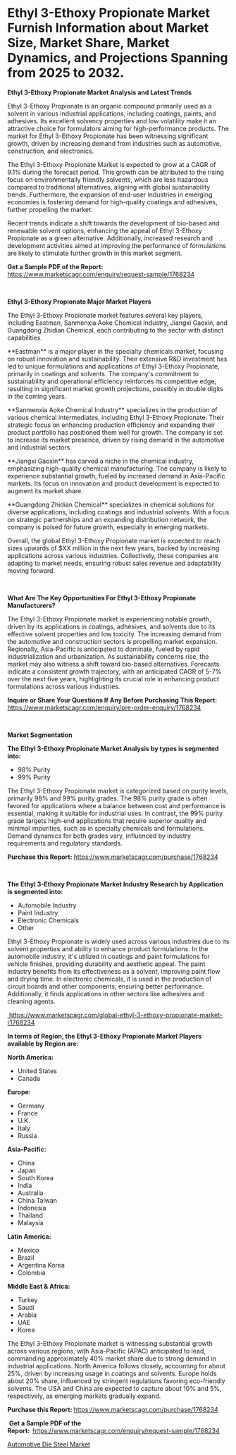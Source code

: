 <p><h1>Ethyl 3-Ethoxy Propionate Market Furnish Information about Market Size, Market Share, Market Dynamics, and Projections Spanning from 2025 to 2032.</h1></p><p><strong>Ethyl 3-Ethoxy Propionate Market Analysis and Latest Trends</strong></p>
<p><p>Ethyl 3-Ethoxy Propionate is an organic compound primarily used as a solvent in various industrial applications, including coatings, paints, and adhesives. Its excellent solvency properties and low volatility make it an attractive choice for formulators aiming for high-performance products. The market for Ethyl 3-Ethoxy Propionate has been witnessing significant growth, driven by increasing demand from industries such as automotive, construction, and electronics.</p><p>The Ethyl 3-Ethoxy Propionate Market is expected to grow at a CAGR of 9.1% during the forecast period. This growth can be attributed to the rising focus on environmentally friendly solvents, which are less hazardous compared to traditional alternatives, aligning with global sustainability trends. Furthermore, the expansion of end-user industries in emerging economies is fostering demand for high-quality coatings and adhesives, further propelling the market.</p><p>Recent trends indicate a shift towards the development of bio-based and renewable solvent options, enhancing the appeal of Ethyl 3-Ethoxy Propionate as a green alternative. Additionally, increased research and development activities aimed at improving the performance of formulations are likely to stimulate further growth in this market segment.</p></p>
<p><strong>Get a Sample PDF of the Report:&nbsp;</strong> <a href="https://www.marketscagr.com/enquiry/request-sample/1768234?utm_campaign=3018&utm_medium=2&utm_source=Github&utm_content=ia&utm_term=03042025&utm_id=ethyl-3-ethoxy-propionate">https://www.marketscagr.com/enquiry/request-sample/1768234</a></p>
<p>&nbsp;</p>
<p><strong>Ethyl 3-Ethoxy Propionate Major Market Players</strong></p>
<p><p>The Ethyl 3-Ethoxy Propionate market features several key players, including Eastman, Sanmenxia Aoke Chemical Industry, Jiangxi Gaoxin, and Guangdong Zhidian Chemical, each contributing to the sector with distinct capabilities.</p><p>**Eastman** is a major player in the specialty chemicals market, focusing on robust innovation and sustainability. Their extensive R&D investment has led to unique formulations and applications of Ethyl 3-Ethoxy Propionate, primarily in coatings and solvents. The company's commitment to sustainability and operational efficiency reinforces its competitive edge, resulting in significant market growth projections, possibly in double digits in the coming years.</p><p>**Sanmenxia Aoke Chemical Industry** specializes in the production of various chemical intermediates, including Ethyl 3-Ethoxy Propionate. Their strategic focus on enhancing production efficiency and expanding their product portfolio has positioned them well for growth. The company is set to increase its market presence, driven by rising demand in the automotive and industrial sectors.</p><p>**Jiangxi Gaoxin** has carved a niche in the chemical industry, emphasizing high-quality chemical manufacturing. The company is likely to experience substantial growth, fueled by increased demand in Asia-Pacific markets. Its focus on innovation and product development is expected to augment its market share.</p><p>**Guangdong Zhidian Chemical** specializes in chemical solutions for diverse applications, including coatings and industrial solvents. With a focus on strategic partnerships and an expanding distribution network, the company is poised for future growth, especially in emerging markets.</p><p>Overall, the global Ethyl 3-Ethoxy Propionate market is expected to reach sizes upwards of $XX million in the next few years, backed by increasing applications across various industries. Collectively, these companies are adapting to market needs, ensuring robust sales revenue and adaptability moving forward.</p></p>
<p>&nbsp;</p>
<p><strong>What Are The Key Opportunities For Ethyl 3-Ethoxy Propionate Manufacturers?</strong></p>
<p><p>The Ethyl 3-Ethoxy Propionate market is experiencing notable growth, driven by its applications in coatings, adhesives, and solvents due to its effective solvent properties and low toxicity. The increasing demand from the automotive and construction sectors is propelling market expansion. Regionally, Asia-Pacific is anticipated to dominate, fueled by rapid industrialization and urbanization. As sustainability concerns rise, the market may also witness a shift toward bio-based alternatives. Forecasts indicate a consistent growth trajectory, with an anticipated CAGR of 5-7% over the next five years, highlighting its crucial role in enhancing product formulations across various industries.</p></p>
<p><strong>Inquire or Share Your Questions If Any Before Purchasing This Report:</strong> <a href="https://www.marketscagr.com/enquiry/pre-order-enquiry/1768234?utm_campaign=3018&utm_medium=2&utm_source=Github&utm_content=ia&utm_term=03042025&utm_id=ethyl-3-ethoxy-propionate">https://www.marketscagr.com/enquiry/pre-order-enquiry/1768234</a></p>
<p>&nbsp;</p>
<p><strong>Market Segmentation</strong></p>
<p><strong>The Ethyl 3-Ethoxy Propionate Market Analysis by types is segmented into:</strong></p>
<p><ul><li>98% Purity</li><li>99% Purity</li></ul></p>
<p><p>The Ethyl 3-Ethoxy Propionate market is categorized based on purity levels, primarily 98% and 99% purity grades. The 98% purity grade is often favored for applications where a balance between cost and performance is essential, making it suitable for industrial uses. In contrast, the 99% purity grade targets high-end applications that require superior quality and minimal impurities, such as in specialty chemicals and formulations. Demand dynamics for both grades vary, influenced by industry requirements and regulatory standards.</p></p>
<p><strong>Purchase this Report:&nbsp;</strong><a href="https://www.marketscagr.com/purchase/1768234?utm_campaign=3018&utm_medium=2&utm_source=Github&utm_content=ia&utm_term=03042025&utm_id=ethyl-3-ethoxy-propionate">https://www.marketscagr.com/purchase/1768234</a></p>
<p>&nbsp;</p>
<p><strong>The Ethyl 3-Ethoxy Propionate Market Industry Research by Application is segmented into:</strong></p>
<p><ul><li>Automobile Industry</li><li>Paint Industry</li><li>Electronic Chemicals</li><li>Other</li></ul></p>
<p><p>Ethyl 3-Ethoxy Propionate is widely used across various industries due to its solvent properties and ability to enhance product formulations. In the automobile industry, it's utilized in coatings and paint formulations for vehicle finishes, providing durability and aesthetic appeal. The paint industry benefits from its effectiveness as a solvent, improving paint flow and drying time. In electronic chemicals, it is used in the production of circuit boards and other components, ensuring better performance. Additionally, it finds applications in other sectors like adhesives and cleaning agents.</p></p>
<p><a href="https://www.marketscagr.com/global-ethyl-3-ethoxy-propionate-market-r1768234?utm_campaign=3018&utm_medium=2&utm_source=Github&utm_content=ia&utm_term=03042025&utm_id=ethyl-3-ethoxy-propionate">&nbsp;https://www.marketscagr.com/global-ethyl-3-ethoxy-propionate-market-r1768234</a></p>
<p><strong>In terms of Region, the Ethyl 3-Ethoxy Propionate Market Players available by Region are:</strong></p>
<p>
    <p> <strong> North America: </strong>
        <ul>
            <li>United States</li>
            <li>Canada</li>
        </ul>
        </p> 
    <p> <strong> Europe: </strong>
        <ul>
            <li>Germany</li>
            <li>France</li>
            <li>U.K.</li>
            <li>Italy</li>
            <li>Russia</li>
        </ul>
        </p> 
    <p> <strong> Asia-Pacific: </strong>
        <ul>
            <li>China</li>
            <li>Japan</li>
            <li>South Korea</li>
            <li>India</li>
            <li>Australia</li>
            <li>China Taiwan</li>
            <li>Indonesia</li>
            <li>Thailand</li>
            <li>Malaysia</li>
        </ul>
        </p> 
    <p> <strong> Latin America: </strong>
        <ul>
            <li>Mexico</li>
            <li>Brazil</li>
            <li>Argentina Korea</li>
            <li>Colombia</li>
        </ul>
        </p> 
    <p> <strong> Middle East & Africa: </strong>
        <ul>
            <li>Turkey</li>
            <li>Saudi</li>
            <li>Arabia</li>
            <li>UAE</li>
            <li>Korea</li>
        </ul>
    </p>
    </p>
<p><p>The Ethyl 3-Ethoxy Propionate market is witnessing substantial growth across various regions, with Asia-Pacific (APAC) anticipated to lead, commanding approximately 40% market share due to strong demand in industrial applications. North America follows closely, accounting for about 25%, driven by increasing usage in coatings and solvents. Europe holds about 20% share, influenced by stringent regulations favoring eco-friendly solvents. The USA and China are expected to capture about 10% and 5%, respectively, as emerging markets gradually expand.</p></p>
<p><strong>Purchase this Report: </strong><a href="https://www.marketscagr.com/purchase/1768234?utm_campaign=3018&utm_medium=2&utm_source=Github&utm_content=ia&utm_term=03042025&utm_id=ethyl-3-ethoxy-propionate">https://www.marketscagr.com/purchase/1768234</a></p>
<p>&nbsp;<strong>Get a Sample PDF of the Report:&nbsp;&nbsp;</strong><a href="https://www.marketscagr.com/enquiry/request-sample/1768234?utm_campaign=3018&utm_medium=2&utm_source=Github&utm_content=ia&utm_term=03042025&utm_id=ethyl-3-ethoxy-propionate">https://www.marketscagr.com/enquiry/request-sample/1768234</a></p>
<p><strong></strong></p>
<p><p><a href="https://github.com/rianttegang/Market-Research-Report-List-1/blob/main/automotive-die-steel-market.md?utm_campaign=3018&utm_medium=2&utm_source=Github&utm_content=ia&utm_term=03042025&utm_id=ethyl-3-ethoxy-propionate">Automotive Die Steel Market</a></p></p>